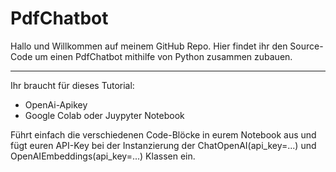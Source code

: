 # PdfChatbot

Hallo und Willkommen auf meinem GitHub Repo. 
Hier findet ihr den Source-Code um einen PdfChatbot mithilfe von Python zusammen zubauen.

***
Ihr braucht für dieses Tutorial:
* OpenAi-Apikey 
* Google Colab oder Juypyter Notebook 

Führt einfach die verschiedenen Code-Blöcke in eurem Notebook aus und fügt euren API-Key bei der Instanzierung der ChatOpenAI(api_key=...) und OpenAIEmbeddings(api_key=...) Klassen ein.
